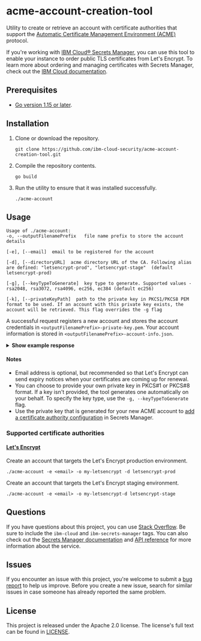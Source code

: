# acme-account-creation-tool

Utility to create or retrieve an account with certificate authorities that support the [Automatic Certificate Management Environment (ACME)](https://datatracker.ietf.org/doc/html/rfc8555) protocol. 

If you're working with [IBM Cloud® Secrets Manager](https://cloud.ibm.com/catalog/services/secrets-manager), you can use this tool to enable your instance to order public TLS certificates from Let's Encrypt. To learn more about ordering and managing certificates with Secrets Manager, check out the [IBM Cloud documentation](https://cloud.ibm.com/docs/secrets-manager?topic=secrets-manager-prepare-order-certificates). 


## Prerequisites

- [Go version 1.15 or later](https://golang.org/doc/install).


## Installation

1. Clone or download the repository.

    ```
    git clone https://github.com/ibm-cloud-security/acme-account-creation-tool.git
    ```
2. Compile the repository contents.

    ```
    go build
    ```
3. Run the utility to ensure that it was installed successfully.

    ```
    ./acme-account
    ```

## Usage

```
Usage of ./acme-account:
-o, --outputFilenamePrefix   file name prefix to store the account details  

[-e], [--email]  email to be registered for the account  

[-d], [--directoryURL]  acme directory URL of the CA. Following alias are defined: "letsencrypt-prod", "letsencrypt-stage"  (default letsencrypt-prod) 

[-g], [--keyTypeToGenerate]  key type to generate. Supported values - rsa2048, rsa3072, rsa4096, ec256, ec384 (default ec256) 

[-k], [--privateKeyPath]  path to the private key in PKCS1/PKCS8 PEM format to be used. If an account with this private key exists, the account will be retrieved. This flag overrides the -g flag  
```

A successful request registers a new account and stores the account credentials in `<outputFilenamePrefix>-private-key.pem`. Your account information is stored in  `<outputFilenamePrefix>-account-info.json`.

<details>
<summary><strong>Show example response</strong></summary>

```
./acme-account -e zoe@example.com -o my-letsencrypt -d letsencrypt-prod -k pkcs8.key

INFO[2021-09-03T14:01:34-05:00] An account for the provided private key does not exist with the CA
INFO[2021-09-03T14:01:34-05:00] Registering a new account with the CA
INFO[2021-09-03T14:01:34-05:00] Account information written to file : my-letsencrypt-account-info.json
INFO[2021-09-03T14:01:34-05:00] Private key written to file : my-letsencrypt-acct-private-key.pem

Account Info
{
	"email": "zoe@example.com",
	"registration_uri": "https://acme-v02.api.letsencrypt.org/acme/acct/123967230",
	"registration_body": {
		"status": "valid",
		"contact": [
			"mailto:zoe@example.com"
		]
	}
}
```
</details>


#### Notes

- Email address is optional, but recommended so that Let's Encrypt can send expiry notices when your certificates are coming up for renewal.
- You can choose to provide your own private key in PKCS#1 or PKCS#8 format. If a key isn't provided, the tool generates one automatically on your behalf. To specify the key type, use the `-g, --keyTypeToGenerate` flag.
- Use the private key that is generated for your new ACME account to [add a certificate authority configuration](https://cloud.ibm.com/docs/secrets-manager?topic=secrets-manager-add-certificate-authority) in Secrets Manager.



### Supported certificate authorities

#### [Let's Encrypt](https://letsencrypt.org/)

Create an account that targets the Let's Encrypt production environment.
```
./acme-account -e <email> -o my-letsencrypt -d letsencrypt-prod
```

Create an account that targets the Let's Encrypt staging environment.
```
./acme-account -e <email> -o my-letsencrypt-d letsencrypt-stage
```

## Questions

If you have questions about this project, you can use [Stack Overflow](https://stackoverflow.com/questions/tagged/ibm-secrets-manager). Be sure to include the `ibm-cloud` and `ibm-secrets-manager` tags. You can also check out the [Secrets Manager documentation](https://cloud.ibm.com/docs/secrets-manager) and [API reference](https://cloud.ibm.com/apidocs/secrets-manager) for more information about the service.

## Issues

If you encounter an issue with this project, you're welcome to submit a [bug report](https://github.com/ibm-cloud-security/acme-account-creation-tool/issues) to help us improve. Before you create a new issue, search for similar issues in case someone has already reported the same problem.

## License

This project is released under the Apache 2.0 license. The license's full text can be found in [LICENSE](LICENSE).
